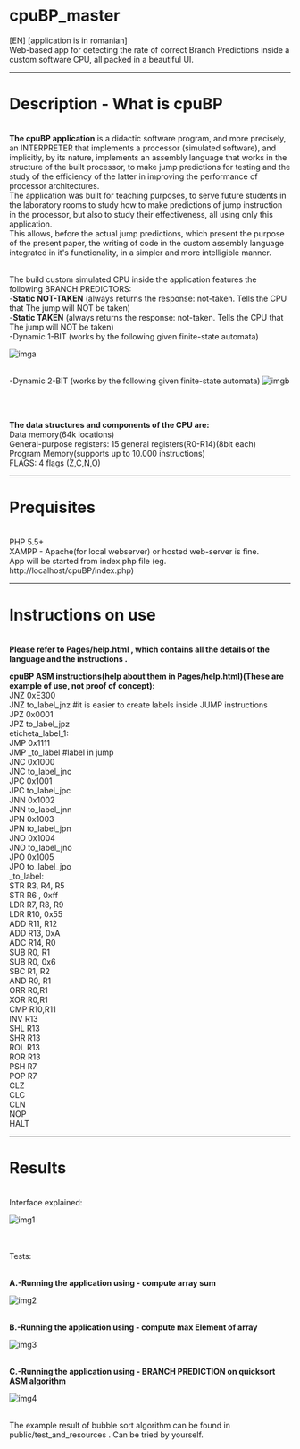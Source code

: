 # cpuBP_master
[EN] [application is in romanian] <br>
Web-based app for detecting the rate of correct Branch Predictions inside a custom software CPU, all packed in a beautiful UI.

---



# Description - What is cpuBP
<br>
<b>The cpuBP application</b> is a didactic software program, and more precisely, an INTERPRETER that implements a processor (simulated software), and implicitly, by its nature, implements an assembly language that works in the structure of the built processor, to make jump predictions for testing and the study of the efficiency of the latter in improving the performance of processor architectures.
<br>
The application was built for teaching purposes, to serve future students in the laboratory rooms to study how to make predictions of jump instruction in the processor, but also to study their effectiveness, all using only this application.
<br>
This allows, before the actual jump predictions, which present the purpose of the present paper, the writing of code in the custom assembly language integrated in it's functionality, in a simpler and more intelligible manner.
<br/><br/>

The build custom simulated CPU inside the application features the following BRANCH PREDICTORS:
<br/>-<b>Static NOT-TAKEN</b>  (always returns the response: not-taken. Tells the CPU that The jump will NOT be taken)
<br/>-<b>Static TAKEN</b>  (always returns the response: not-taken. Tells the CPU that The jump will NOT be taken)
<br/>-Dynamic 1-BIT (works by the following given finite-state automata)

![imga](https://i.imgur.com/0cSOYko.jpg)

<br/>-Dynamic 2-BIT (works by the following given finite-state automata)
![imgb](https://i.imgur.com/OC5Szpg.jpg)

<br/>

<br/><b>The data structures and components of the CPU are:</b>
<br/>Data memory(64k locations)
<br/>General-purpose registers: 15 general registers(R0-R14)(8bit each)
<br/>Program Memory(supports up to 10.000 instructions)
<br/>FLAGS: 4 flags (Z,C,N,O)


---



# Prequisites
<br>PHP 5.5+
<br>XAMPP - Apache(for local webserver) or hosted web-server is fine.
<br>App will be started from index.php file (eg. http://localhost/cpuBP/index.php)


----



# Instructions on use 
<br>
<b>Please refer to Pages/help.html , which contains all the details of the language and the instructions .</b>
 <br/>
 
<b>cpuBP ASM instructions(help about them in Pages/help.html)(These are example of use, not proof of concept):</b>
 <br/>
JNZ 0xE300 <br>
JNZ to_label_jnz #it is easier to create labels inside JUMP instructions<br>
JPZ 0x0001 <br>
JPZ to_label_jpz<br>
eticheta_label_1:<br>
JMP 0x1111<br>
JMP _to_label #label in jump<br>
JNC 0x1000<br>
JNC to_label_jnc<br>
JPC 0x1001<br>
JPC to_label_jpc<br>
JNN 0x1002<br>
JNN to_label_jnn<br>
JPN 0x1003<br>
JPN to_label_jpn<br>
JNO 0x1004<br>
JNO to_label_jno<br>
JPO 0x1005<br>
JPO to_label_jpo<br>
_to_label:<br>
STR R3, R4, R5<br>
STR R6 , 0xff <br>
LDR R7, R8, R9<br>
LDR R10, 0x55<br>
ADD R11, R12<br>
ADD R13, 0xA<br>
ADC R14, R0<br>
SUB R0, R1<br>
SUB R0, 0x6<br>
SBC R1, R2<br>
AND R0, R1<br>
ORR R0,R1<br>
XOR R0,R1<br>
CMP R10,R11<br>
INV R13<br>
SHL R13<br>
SHR R13<br>
ROL R13<br>
ROR R13<br>
PSH R7<br>
POP R7<br>
CLZ<br>
CLC<br>
CLN<br>
NOP   <br>
HALT <br>

----



# Results 
<br> Interface explained:
<!-- ... -->
<!-- COMENTARIU: imagine cu interfata explicata cpuBP comes here... -->
![img1](https://i.imgur.com/wQQiOZr.jpg)

<br />
<br />Tests:
<br />

<br /><b>A.-Running the application using - compute array sum</b>

![img2](https://i.imgur.com/X40ZFeQ.jpg)


<br /><b>B.-Running the application using - compute max Element of array</b>

![img3](https://i.imgur.com/90HsFF6.jpg)


<br /><b>C.-Running the application using - BRANCH PREDICTION on quicksort ASM algorithm</b>

![img4](https://i.imgur.com/7WSzLkW.jpg)

<br /> The example result of bubble sort algorithm can be found in public/test_and_resources . Can be tried by yourself.

<br />
<br />



